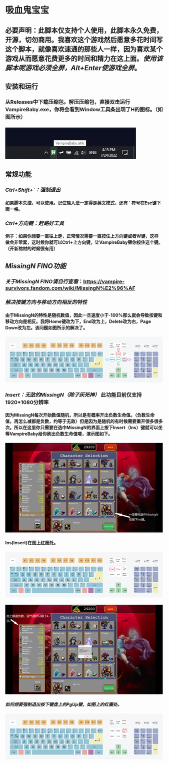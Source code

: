 # 吸血鬼宝宝
## 必要声明：此脚本仅支持个人使用，此脚本永久免费，开源，切勿商用。我喜欢这个游戏然后愿意多花时间写这个脚本，就像喜欢速通的那些人一样，因为喜欢某个游戏从而愿意花费更多的时间和精力在这上面。***使用该脚本呢游戏必须全屏，Alt+Enter使游戏全屏***。
## **安装和运行**
### 从Releases中下载压缩包。解压压缩包，直接双击运行VampireBaby.exe，你将会看到Window工具条出现了H的图标。（如图所示）
### ![Image](https://raw.githubusercontent.com/Waterkuiiiiii/VampireBaby/main/MdPic/ToolBar%20Icon.png)
## **常规功能**
### ***Ctrl+Shift+`：强制退出***
#### 如果脚本失控，可以使用。记住输入法一定得是英文模式，还有 ` 符号在Esc键下面一格。
### ***Ctrl+方向键：赶路好工具***
#### 例子：如果你想要一直往上走，正常情况需要一直按住上方向键或者W键，这样做会非常累，这时候你就可以Ctrl+上方向键，让VampireBaby替你按住这个键。（**开新棺材的时候很有用**）
## ***MissingN FINO功能***
### ***关于MissingN FINO请自行查看***：https://vampire-survivors.fandom.com/wiki/MissingN%E2%96%AF
### ***解决按键方向与移动方向相反的特性***
#### 由于MissingN的特性是随机数值，因此一旦速度小于-100%那么就会导致按键和移动方向是相反。我将Home键改为下，End改为上，Delete改为右，Page Down改为左。该问题如图所示的解决了。
#### ![Image](https://raw.githubusercontent.com/Waterkuiiiiii/VampireBaby/main/MdPic/KeyboardHEDP.png)
### ***Insert：无敌的MissingN（~~除了灰死神~~）*** 此功能目前仅支持1920*1080分辨率
#### 因为MissingN每次开始数值随机，所以是有概率开出负数生命值。（负数生命值，再怎么减都是负数，约等于无敌）但是因为是随机的有时候需要重开很多很多次。所以在这里你只需要在选中MissingN的界面上按下Insert（Ins）键就可以坐等VampireBaby给你刷出负数生命值喽，演示图如下。
#### ![Image](https://raw.githubusercontent.com/Waterkuiiiiii/VampireBaby/main/MdPic/Invincible%20Vampire%20Before_cn.png)
#### **Ins(Insert)在图上红圈处。**
#### ![Image](https://raw.githubusercontent.com/Waterkuiiiiii/VampireBaby/main/MdPic/KeyboardIns.png)
#### ![Image](https://raw.githubusercontent.com/Waterkuiiiiii/VampireBaby/main/MdPic/Invicible%20Vampire%20After_cn.png)
#### ***如何想要强制退出按下键盘上的PgUp键，如图上的红圈处。***
#### ![Image](https://raw.githubusercontent.com/Waterkuiiiiii/VampireBaby/main/MdPic/KeyboardPgUp.png)